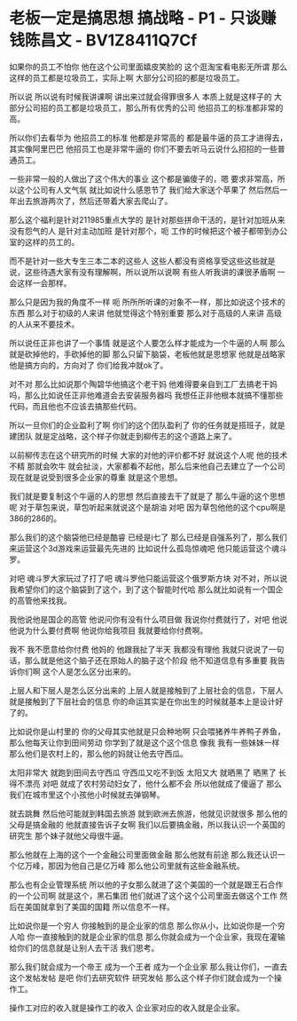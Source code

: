 # 老板一定是搞思想 搞战略 - P1 - 只谈赚钱陈昌文 - BV1Z8411Q7Cf

如果你的员工不怕你 他在这个公司里面嬉皮笑脸的 这个逛淘宝看电影无所谓 那么这样的员工都是垃圾员工，实际上啊 大部分公司招的都是垃圾员工。

所以说 所以说有时候我讲课啊 讲出来过就会得罪很多人 本质上就是这样子的 大部分公司招的员工都是垃圾员工，那么所有优秀的公司 他招员工的标准都非常的高。

所以你们去看华为 他招员工的标准 他都是非常高的 都是最牛逼的员工才进得去，其实像阿里巴巴 他招员工也是非常牛逼的 你们不要去听马云说什么招招的一些普通员工。

一些非常一般的人做出了这个伟大的事业 这个都是骗傻子的，嗯 要求非常高，所以这个公司有人文气氛 就比如说什么感恩节了 我们给大家送个苹果了 然后然后一年出去旅游两次了，然后还带着大家去爬山了。

那么这个福利是针对211985重点大学的 是针对那些拼命干活的，是针对加班从来没有怨气的人 是针对主动加班 是针对那个，呃 工作的时候把这个被子都带到办公室的这样的员工的。

而不是针对一些大专生三本二本的这些人 这些人都没有资格享受这些这些就是说，这些待遇大家有没有理解啊，所以说所以说啊 有些人听我讲的课很矛盾啊 一会这样一会那样。

那么只是因为我的角度不一样 呃 所所所听课的对象不一样，那比如说这个技术的东西 那么对于初级的人来讲 他就觉得这个特别重要 那么对于高级的人来讲 高级的人从来不要技术。

所以说任正非也讲了一个事情 就是这个人要怎么样才能成为一个牛逼的人啊 那么就是砍掉他的，手砍掉他的脚 那么只留下脑袋，老板他就是思想家 他就是战略家 他是搞方向的，方向对了 你们给我冲就ok了。

对不对 那么比如说那个陶碧华他搞这个老干妈 他难得要亲自到工厂去搞老干妈吗，那么比如说任正非他难道会去安装服务器吗 我想任正非他根本就搞不懂那些代码，而且他也不应该去搞那些代码。

所以一旦你们的企业盈利了啊 你们的这个团队盈利了 你的任务就是搭班子，就是建团队 就是定战略，这个样子你就走到柳传志的这个道路上来了。

以前柳传志在这个研究所的时候 大家的对他的评价都不好 就说这个人呢 他的技术不精 那就会吹牛 就会扯淡，大家都看不起他，那么后来他自己去建立了一个公司 现在就是说受到很多企业家的尊重 就是这个思想。

我们就是要复制这个牛逼的人的思想 然后直接去干了就是了 那么牛逼的这个思想呢 对于草包来说，草包听起来就说这个是胡油 对吧 因为草包他他的这个cpu啊是386的286的。

那么我们的这个脑袋他已经是酷睿 已经是i七了 那么已经是自强系列了，那么我们来运营这个3d游戏来运营最先先进的 比如说什么孤岛惊魂吧 他只能运营这个魂斗罗。

对吧 魂斗罗大家玩过了打了吧 魂斗罗他只能运营这个俄罗斯方块 对不对，所以说我希望你们的这个脑袋到了这个，到了这个智能时代哈 那么就比如说有一个国企的高管他来找我。

我他说他是国企的高管 他说问你有没有什么项目做 我说你付费就行了，对吧 他说他说为什么要付费啊 他说你给我项目 我就要给你付费啊。

我不 我不愿意给你付费 他妈的 他跟我扯了半天 我都没有理他 我就只说说了一句话，那么就是他这个脑子还在原始人的脑子这个阶段 他不知道信息有多重要 我告诉你们啊 这个人是怎么区分出来的。

上层人和下层人是怎么区分出来的 上层人就是接触到了上层社会的信息，下层人就是接触到了下层社会的信息 你的命运其实是在你出生的时候就基本上是设计好了的。

比如说你是山村里的 你的父母其实他就是只会种地啊 只会喂猪养牛养鸭子养鱼，那么他每天让你到田间劳动 你学到了就是这个这个信息 像我 我有一些妹妹一样 那么他们是农村上的，那么他的妈就让他去守西瓜。

太阳非常大 就跑到田间去守西瓜 守西瓜又吃不到饭 太阳又大 就晒黑了 晒黑了 长得不漂亮 对吧 就成了农村劳动妇女了，他什么都不会 所以他就成了傻逼了 那么我们在城市里这个小孩他小时候就去弹钢琴。

就去跳舞 然后他可能就到韩国去旅游 就到欧洲去旅游，他就见识就很多 那么他的父母是搞金融的 他就直接告诉子女啊 我们以后要搞金融，所以我认识一个英国的研究生 那个妹子就他父母很牛逼。

那么他就在上海的这个一个金融公司里面做金融 那么他就有前途 那么我还认识一个亿万峰，那因为他自己是亿万峰 那么他公司里就有这些金融系统。

那么也有企业管理系统 所以他的子女那么就进了这个美国的一个就是跟王石合作的一个公司啊 就是这个，黑石集团 他们就进了这个这个公司里面去做这个工作 然后在美国就拿到了美国的国籍 所以信息不一样。

比如说你是一个穷人 你接触到的是企业家的信息 那么你从小，比如说你是一个穷人哈 你一直接触到的就是企业家的信息 那么你就会成为一个企业家，我现在灌输给你们的信息就是让别人去干活 我们思考。

那么我们就会成为一个帝王 成为一个王者 成为一个企业家 那么我让你们，一直去这个发帖发帖 是吧 你们去研究软件 研究发帖 那么这个样子你们就会成为一个操作工。

操作工对应的收入就是操作工的收入 企业家对应的收入就是企业家。